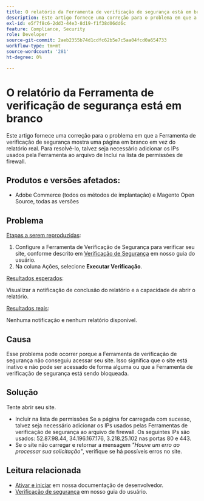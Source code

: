 ```yaml
---
title: O relatório da Ferramenta de verificação de segurança está em branco
description: Este artigo fornece uma correção para o problema em que a Ferramenta de verificação de segurança mostra uma página em branco em vez do relatório real. Para resolvê-lo, talvez seja necessário adicionar os IPs usados pela Ferramenta ao arquivo de Inclui na lista de permissões de firewall.
exl-id: e5f7f8c6-2dd3-44e3-8d19-f1f38d06dd6c
feature: Compliance, Security
role: Developer
source-git-commit: 2aeb2355b74d1cdfc62b5e7c5aa04fcd0a654733
workflow-type: tm+mt
source-wordcount: '281'
ht-degree: 0%

---
```


# O relatório da Ferramenta de verificação de segurança está em branco

Este artigo fornece uma correção para o problema em que a Ferramenta de verificação de segurança mostra uma página em branco em vez do relatório real. Para resolvê-lo, talvez seja necessário adicionar os IPs usados pela Ferramenta ao arquivo de Inclui na lista de permissões de firewall.

## Produtos e versões afetados:

* Adobe Commerce (todos os métodos de implantação) e Magento Open Source, todas as versões

## Problema

<u>Etapas a serem reproduzidas</u>:

1. Configure a Ferramenta de Verificação de Segurança para verificar seu site, conforme descrito em [Verificação de Segurança](https://experienceleague.adobe.com/pt-br/docs/commerce-admin/systems/security/security-scan) em nosso guia do usuário.
1. Na coluna Ações, selecione **Executar Verificação**.

<u>Resultados esperados</u>:

Visualizar a notificação de conclusão do relatório e a capacidade de abrir o relatório.

<u>Resultados reais</u>:

Nenhuma notificação e nenhum relatório disponível.

## Causa

Esse problema pode ocorrer porque a Ferramenta de verificação de segurança não conseguiu acessar seu site. Isso significa que o site está inativo e não pode ser acessado de forma alguma ou que a Ferramenta de verificação de segurança está sendo bloqueada.

## Solução

Tente abrir seu site.

* Incluir na lista de permissões Se a página for carregada com sucesso, talvez seja necessário adicionar os IPs usados pelas Ferramentas de verificação de segurança ao arquivo de firewall. Os seguintes IPs são usados: 52.87.98.44, 34.196.167.176, 3.218.25.102 nas portas 80 e 443.
* Se o site não carregar e retornar a mensagem *&quot;Houve um erro ao processar sua solicitação&quot;*, verifique se há possíveis erros no site.

## Leitura relacionada

* [Ativar e iniciar](https://experienceleague.adobe.com/pt-br/docs/commerce-cloud-service/user-guide/launch/overview) em nossa documentação de desenvolvedor.
* [Verificação de segurança](https://experienceleague.adobe.com/pt-br/docs/commerce-admin/systems/security/security-scan) em nosso guia do usuário.

